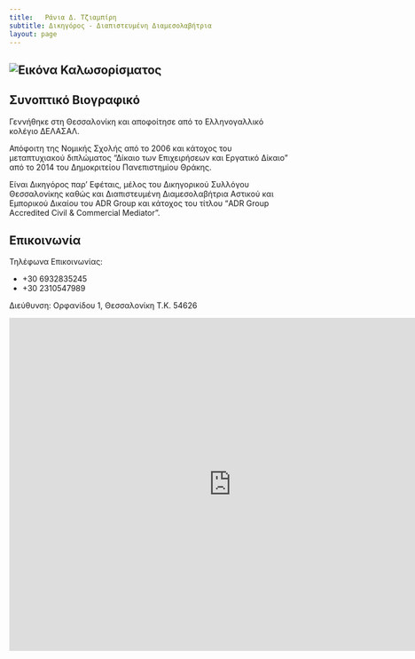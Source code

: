 ```yaml
---
title:   Ράνια Δ. Τζιαμπίρη
subtitle: Δικηγόρος - Διαπιστευμένη Διαμεσολαβήτρια
layout: page
---
```


![Εικόνα Καλωσορίσματος](https://lh3.googleusercontent.com/wYhzh64mTeNWQCXL1Ub7SsBACGyDIS_vXGSrgq5UgtuvEVykidFdsrHXxfxImonYdb7VkdJABfQOW7pW=w1080-h608-p-no-v0 "Εικόνα Καλωσορίσματος")
---

## Συνοπτικό Βιογραφικό 
Γεννήθηκε στη Θεσσαλονίκη και αποφοίτησε από το Ελληνογαλλικό κολέγιο ΔΕΛΑΣΑΛ. 

Απόφοιτη της Νομικής Σχολής από το 2006 και κάτοχος του μεταπτυχιακού διπλώματος “Δίκαιο των Επιχειρήσεων και Εργατικό Δίκαιο” 
από το 2014 του Δημοκριτείου Πανεπιστημίου Θράκης. 

Είναι Δικηγόρος παρ’ Εφέταις, μέλος του Δικηγορικού Συλλόγου Θεσσαλονίκης καθώς 
και Διαπιστευμένη Διαμεσολαβήτρια Αστικού και Εμπορικού Δικαίου του ADR Group και κάτοχος του τίτλου 
“ADR Group Accredited Civil & Commercial Mediator”.

## Επικοινωνία

Τηλέφωνα Επικοινωνίας:
* +30 6932835245
* +30 2310547989

Διεύθυνση:
Ορφανίδου 1, Θεσσαλονίκη
Τ.Κ. 54626

<iframe src="https://www.google.com/maps/embed?pb=!1m18!1m12!1m3!1d3027.6173313766553!2d22.93450921540274!3d40.63832037933996!2m3!1f0!2f0!3f0!3m2!1i1024!2i768!4f13.1!3m3!1m2!1s0x14a839a4c14cab9b%3A0xed75a10ef763eccf!2zzqHOrM69zrnOsSDOlC4gzqTOts65zrHOvM-Azq_Pgc63IC0gzpTOuc66zrfOs8-Mz4HOv8-CLCDOlM65zrHPgM65z4PPhM61z4XOvM6tzr3OtyDOlM65zrHOvM61z4POv867zrHOss6uz4TPgc65zrE!5e0!3m2!1sel!2sgr!4v1618432424480!5m2!1sel!2sgr" width="800" height="600" style="border:0;" allowfullscreen="" loading="lazy"></iframe>

<!--
You can use HTML elements in Markdown, such as the comment element, and they won't
be affected by a markdown parser. However, if you create an HTML element in your
markdown file, you cannot use markdown syntax within that element's contents.
-->
